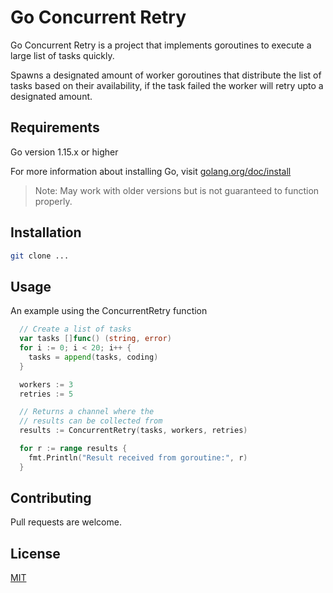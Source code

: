 # Go Concurrent Retry

Go Concurrent Retry is a project that implements goroutines to execute a large list of tasks quickly. 

Spawns a designated amount of worker goroutines that distribute the list of tasks based on their availability, if the task failed the worker will retry upto a designated amount.

## Requirements

Go version 1.15.x or higher

For more information about installing Go, visit [golang.org/doc/install](https://golang.org/doc/install)

>Note: May work with older versions but is not guaranteed to function properly.

## Installation
```bash
git clone ...
```

## Usage
An example using the ConcurrentRetry function
```go
  // Create a list of tasks
  var tasks []func() (string, error)
  for i := 0; i < 20; i++ {
    tasks = append(tasks, coding)
  }

  workers := 3
  retries := 5

  // Returns a channel where the
  // results can be collected from
  results := ConcurrentRetry(tasks, workers, retries)

  for r := range results {
    fmt.Println("Result received from goroutine:", r)
  }
```

## Contributing
Pull requests are welcome.

## License
[MIT]()